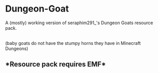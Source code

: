 # Dungeon-Goat
A (mostly) working version of  seraphim291_'s Dungeon Goats resource pack.

</br>(baby goats do not have the stumpy horns they have in Minecraft Dungeons)

<h2>*Resource pack requires EMF*</h2>
